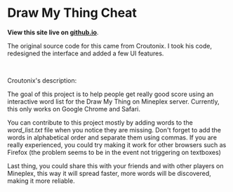 # Draw My Thing Cheat

__View this site live on [github.io](skylerspaeth.github.io/dmtcheat)__.

The original source code for this came from Croutonix. I took his code, redesigned the interface and added a few UI features.

&nbsp;
&nbsp;

Croutonix's description:

The goal of this project is to help people get really good score using an interactive word list for the Draw My Thing on Mineplex server. Currently, this only works on Google Chrome and Safari.

You can contribute to this project mostly by adding words to the <i>word_list.txt</i> file when you notice they are missing. Don't forget to add the words in alphabetical order and separate them using commas. If you are really experienced, you could try making it work for other browsers such as Firefox (the problem seems to be in the event not triggering on textboxes)

Last thing, you could share this with your friends and with other players on Mineplex, this way it will spread faster, more words will be discovered, making it more reliable.

